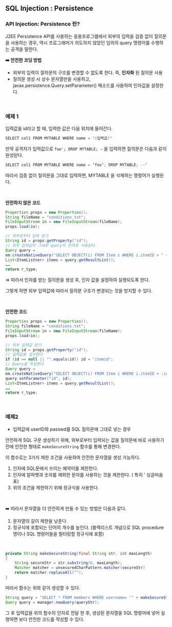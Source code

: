 ## SQL Injection : Persistence

### API Injection: Persistence 란?

J2EE Persistence API를 사용하는 응용프로그램에서 외부의 입력을 검증 없이 질의문을 사용하는 경우, 역시 프로그래머가 의도하지 않았던 임의의 query 명령어를 수행하는 공격을 말한다.

**➡️ 안전한 코딩 방법**

- 외부의 입력이 질의문의 구조를 변경할 수 없도록 한다. 즉, **인자화** 된 질의문 사용
- 질의문 생성 시 상수 문자열만을 사용하고,  javax.persistence.Query.setParameter() 메소드를 사용하여 인자값을 설정한다.
<br>


### 예제 1

입력값을 id라고 할 때, 입력한 값은 다음 위치에 들어간다.

```java
SELECT col1 FROM MYTABLE WHERE name = '(입력값)'
```

만약 공격자가 입력값으로  `foo'; DROP MYTABLE; —` 을 입력하면 질의문은 다음과 같이 완성된다.

```java
SELECT col1 FROM MYTABLE WHERE name = 'foo'; DROP MYTABLE; --'
```

따라서 검증 없이 질의문을 그대로 입력하면, MYTABLE 을 삭제하는 명령어가 실행된다.

<br>

**안전하지 않은 코드**

```java
Properties props = new Properties();
String fileName = "conditions.txt";
FileInputStream in = new FileInputStream(fileName);
props.load(in);

// 외부로부터 입력 받기
String id = props.getProperty("id");
// 외부 입력값이 그대로 query의 인자로 사용된다.
Query query = 
em.createNativeQuery("SELECT OBJECT(i) FROM Item i WHERE i.itemID > " + id);
List<ItemListner> items = query.getResultList();
……
return r_type;
```

⇒ 따라서 인자를 받는 질의문을 생성 후, 인자 값을 설정하여 실행되도록 한다.

그렇게 하면 외부 입력값에 따라서 질의문 구조가 변경되는 것을 방지할 수 있다.

<br>

**안전한 코드**

```java
Properties props = new Properties();
String fileName = "conditions.txt";
FileInputStream in = new FileInputStream(fileName);
props.load(in);

// 외부 입력값 받기
String id = props.getProperty("id");
// 입력값을 검사한다
if (id == null || "".equals(id)) id = "itemid";
// Query을 작성한다
Query query = 
em.createNativeQuery("SELECT OBJECT(i) FROM Item i WHERE i.itemID > :id");
query.setParameter("id", id);
List<ItemListner> items = query.getResultList();
……
return r_type;
```
<br>

### 예제2

- 입력값에 userID와 passwd를 SQL 질의문에 그대로 넣는 경우

안전하게 SQL 구문 생성하기 위해, 외부로부터 입력되는 값을 질의문에 바로 사용하기 전에 안전한 형태로 `makeSecureString` 함수를 통해 변경한다.

이 함수로는 3가지 제한 조건을 사용하여 안전한 문자열을 생성 가능하다.

1. 인자에 SQL문에서 쓰이는 예약어를 제한한다.
2. 인자에 알파벳과 숫자를 제외한 문자를 사용하는 것을 제한한다. ( 특히 ' 싱글따옴표)
3. 위의 조건을 제한하기 위해 정규식을 사용한다.

<br>

➡️ 따라서 문자열을 더 안전하게 만들 수 있는 방법은 다음과 같다.

1. 문자열의 길이 제한을 낮춘다.
2. 정규식에 포함되는 단어의 개수를 높인다. (블랙리스트 개념으로 SQL procedure명이나 SQL 명령어들을 필터링할 정규식에 포함)
<br>

```java
private String makeSecureString(final String str, int maxLength) 
{
	String secureStr = str.substring(0, maxLength);
	Matcher matcher = unsecuredCharPattern.matcher(secureStr)
	return matcher.replaceAll("");
}
```

따라서 함수는 위와 같이 생성할 수 있다.
<br>


```java
String query = "SELECT * FROM members WHERE username= '" + makeSecureString(userId) + "' AND password = '" + makeSecureString(password) + "'";
Query query = manager.newQuery(queryStr);
```

그 후 입력값을 위의 함수의 인자로 전달 한 후, 생성된 문자열을 SQL 명령어에 넣어 실행하면 보다 안전한 코드를 작성할 수 있다.
